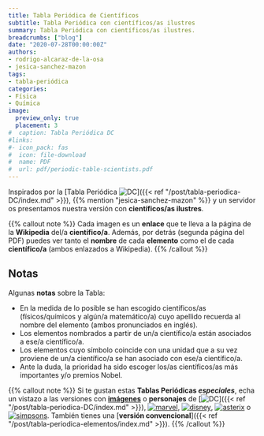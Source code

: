 ```yaml
---
title: Tabla Periódica de Científicos
subtitle: Tabla Periódica con científicos/as ilustres
summary: Tabla Periódica con científicos/as ilustres.
breadcrumbs: ["blog"]
date: "2020-07-28T00:00:00Z"
authors:
- rodrigo-alcaraz-de-la-osa
- jesica-sanchez-mazon
tags:
- tabla-periódica
categories:
- Física
- Química
image:
  preview_only: true
  placement: 3
#  caption: Tabla Periódica DC
#links:
#- icon_pack: fas
#  icon: file-download
#  name: PDF
#  url: pdf/periodic-table-scientists.pdf
---
```


Inspirados por la [Tabla Periódica <img draggable="false" class="icon" alt="DC" src="/icon/DC.svg">]({{< ref "/post/tabla-periodica-DC/index.md" >}}), {{% mention "jesica-sanchez-mazon" %}} y un servidor os presentamos nuestra versión con **científicos/as ilustres**.

{{% callout note %}}
Cada imagen es un **enlace** que te lleva a la página de la **Wikipedia** del/a **científico/a**. Además, por detrás (segunda página del PDF) puedes ver tanto el **nombre** de cada **elemento** como el de cada **científico/a** (ambos enlazados a Wikipedia).
{{% /callout %}}

<div id="adobe-dc-view" style="width: 100vw; position: relative; left: 50%; right: 50%; margin-left: -50vw; margin-right: -50vw;"></div>
<script src="https://documentcloud.adobe.com/view-sdk/main.js"></script>
<script type="text/javascript">
	document.addEventListener("adobe_dc_view_sdk.ready", function(){ 
		var adobeDCView = new AdobeDC.View({clientId: "5b6be996ab824b0e8113830d11740fa3", divId: "adobe-dc-view"});
		adobeDCView.previewFile({
			content:{location: {url: "https://fisiquimicamente.com/pdf/periodic-table-scientists.pdf"}},
			metaData:{fileName: "periodic-table-scientists.pdf"}
		}, {embedMode: "IN_LINE"});
	});
</script>

## Notas
Algunas **notas** sobre la Tabla:

- En la medida de lo posible se han escogido científicos/as (físicos/químicos y algún/a matemático/a) cuyo apellido recuerda al nombre del elemento (ambos pronunciados en inglés).
- Los elementos nombrados a partir de un/a científico/a están asociados a ese/a científico/a.
- Los elementos cuyo símbolo coincide con una unidad que a su vez proviene de un/a científico/a se han asociado con ese/a científico/a.
- Ante la duda, la prioridad ha sido escoger los/as científicos/as más importantes y/o premios Nobel.

{{% callout note %}}
Si te gustan estas **Tablas Periódicas *especiales***, echa un vistazo a las versiones con [**imágenes**](https://clilciencias.blogspot.com/2019/10/tabla-periodica-de-los-elementos-con.html) o **personajes** de [<img draggable="false" class="icon" alt="DC" src="/icon/DC.svg">]({{< ref "/post/tabla-periodica-DC/index.md" >}}), [<img draggable="false" class="icon" alt="marvel" src="/icon/marvel.svg">](https://marvelperiodictable.blogspot.com/2020/07/1.html), [<img draggable="false" class="icon" alt="disney" src="/icon/disney.svg">](https://kitchapman.co.uk/a-disney-periodic-table/), [<img draggable="false" class="icon" alt="asterix" src="/icon/asterix.svg">](http://www.ndietrich.com/archives/950) o [<img draggable="false" class="icon" alt="simpsons" src="/icon/simpsons.svg">](http://www.ndietrich.com/archives/955). También tienes una [**versión convencional**]({{< ref "/post/tabla-periodica-elementos/index.md" >}}).
{{% /callout %}}